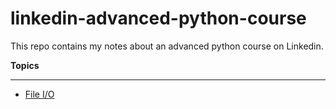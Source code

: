 # linkedin-advanced-python-course
This repo contains my notes about an advanced python course on Linkedin.

**Topics**
_____________
* [File I/O](file-io.py)